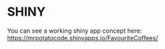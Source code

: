 # SHINY

You can see a working shiny app concept here:  https://mrpotatocode.shinyapps.io/FavouriteCoffees/
